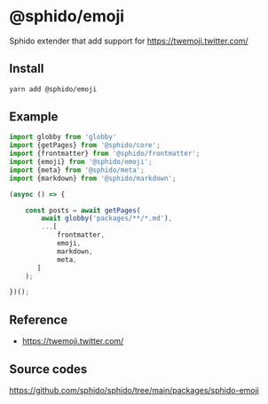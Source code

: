 # @sphido/emoji

Sphido extender that add support for https://twemoji.twitter.com/
 
## Install

```bash
yarn add @sphido/emoji
```

## Example

```javascript
import globby from 'globby' 
import {getPages} from '@sphido/core';
import {frontmatter} from '@sphido/frontmatter';
import {emoji} from '@sphido/emoji';
import {meta} from '@sphido/meta'; 
import {markdown} from '@sphido/markdown';

(async () => {

	const posts = await getPages(
		await globby('packages/**/*.md'),
		...[
            frontmatter,
            emoji,
            markdown,
            meta,
       ]
	);

})();
```

## Reference

* https://twemoji.twitter.com/

## Source codes

https://github.com/sphido/sphido/tree/main/packages/sphido-emoji